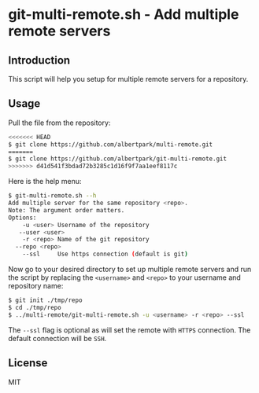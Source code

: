 # git-multi-remote.sh - Add multiple remote servers

## Introduction

This script will help you setup for multiple remote servers for a repository.

## Usage

Pull the file from the repository:
```bash
<<<<<<< HEAD
$ git clone https://github.com/albertpark/multi-remote.git
=======
$ git clone https://github.com/albertpark/git-multi-remote.git
>>>>>>> d41d541f3bdad72b3285c1d16f9f7aa1eef8117c
```

Here is the help menu:
```bash
$ git-multi-remote.sh --h
Add multiple server for the same repository <repo>.
Note: The argument order matters.
Options:
    -u <user> Username of the repository
   --user <user>
    -r <repo> Name of the git repository
  --repo <repo>
    --ssl     Use https connection (default is git)
```

Now go to your desired directory to set up multiple remote servers and run the script by replacing the `<username>` and `<repo>` to your username and repository name:

```bash
$ git init ./tmp/repo
$ cd ./tmp/repo
$ ../multi-remote/git-multi-remote.sh -u <username> -r <repo> --ssl
```

The `--ssl` flag is optional as will set the remote with `HTTPS` connection. The default connection will be `SSH`.

## License

MIT

